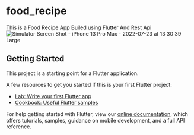 # food_recipe

This is a Food Recipe App Builed using Flutter And Rest Api
![Simulator Screen Shot - iPhone 13 Pro Max - 2022-07-23 at 13 30 39 Large](https://user-images.githubusercontent.com/32387645/180604994-833f4dd1-743d-48a7-a2e6-41b1f7487eba.jpeg)

## Getting Started

This project is a starting point for a Flutter application.

A few resources to get you started if this is your first Flutter project:

- [Lab: Write your first Flutter app](https://flutter.dev/docs/get-started/codelab)
- [Cookbook: Useful Flutter samples](https://flutter.dev/docs/cookbook)

For help getting started with Flutter, view our
[online documentation](https://flutter.dev/docs), which offers tutorials,
samples, guidance on mobile development, and a full API reference.
